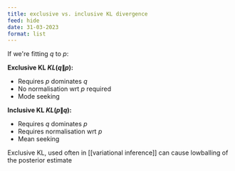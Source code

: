 ```yaml
---
title: exclusive vs. inclusive KL divergence
feed: hide
date: 31-03-2023
format: list
---
```



If we're fitting $q$ to $p$:

**Exclusive KL $KL(q\|p)$:**
- Requires $p$ dominates $q$
- No normalisation wrt $p$ required
- Mode seeking

**Inclusive KL $KL(p\|q)$:**
- Requires $q$ dominates $p$
- Requires normalisation wrt $p$
- Mean seeking

Exclusive KL, used often in [[variational inference]] can cause lowballing of the posterior estimate